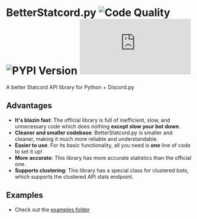 # BetterStatcord.py ![Code Quality](https://www.codefactor.io/repository/github/iapetus-11/betterstatcord.py/badge) ![PYPI Version](https://img.shields.io/pypi/v/betterstatcord.py.svg?color=0FAE6E) ![PYPI Weekly Downloads](https://img.shields.io/pypi/dw/betterstatcord.py?color=0FAE6E)
A better Statcord API library for Python + Discord.py

## Advantages
- **It's blazin fast**: The official library is full of inefficient, slow, and unnecessary code which does nothing **except slow your bot down**.
- **Cleaner and smaller codebase**: BetterStatcord.py is smaller and cleaner, making it much more reliable and understandable.
- **Easier to use**: For its basic functionality, all you need is **one** line of code to set it up!
- **More accurate**: This library has more accurate statistics than the official one.
- **Supports clustering**: This library has a special class for clustered bots, which supports the clustered API stats endpoint.

## Examples
- Check out the [examples folder](https://github.com/Iapetus-11/betterstatcord.py/tree/main/examples)
